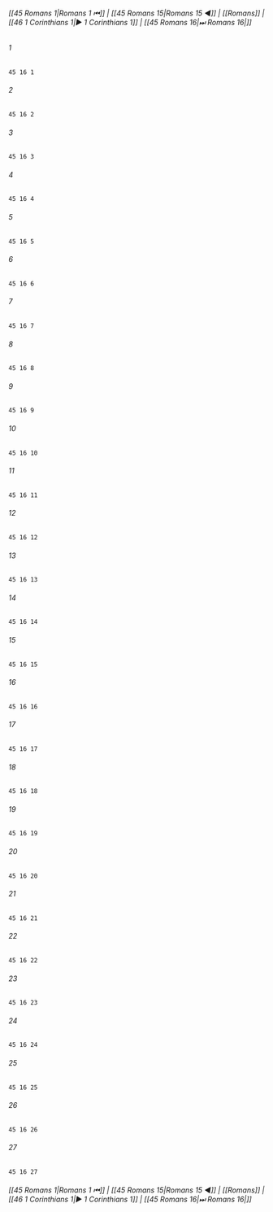 
###### [[45 Romans 1|Romans 1 ⏮]] | [[45 Romans 15|Romans 15 ◀]] | [[Romans]] | [[46 1 Corinthians 1|▶ 1 Corinthians 1]] | [[45 Romans 16|⏭ Romans 16|]]

###### 1
``` verse
45 16 1 
```
###### 2
``` verse
45 16 2 
```
###### 3
``` verse
45 16 3 
```
###### 4
``` verse
45 16 4 
```
###### 5
``` verse
45 16 5 
```
###### 6
``` verse
45 16 6 
```
###### 7
``` verse
45 16 7 
```
###### 8
``` verse
45 16 8 
```
###### 9
``` verse
45 16 9 
```
###### 10
``` verse
45 16 10 
```
###### 11
``` verse
45 16 11 
```
###### 12
``` verse
45 16 12 
```
###### 13
``` verse
45 16 13 
```
###### 14
``` verse
45 16 14 
```
###### 15
``` verse
45 16 15 
```
###### 16
``` verse
45 16 16 
```
###### 17
``` verse
45 16 17 
```
###### 18
``` verse
45 16 18 
```
###### 19
``` verse
45 16 19 
```
###### 20
``` verse
45 16 20 
```
###### 21
``` verse
45 16 21 
```
###### 22
``` verse
45 16 22 
```
###### 23
``` verse
45 16 23 
```
###### 24
``` verse
45 16 24 
```
###### 25
``` verse
45 16 25 
```
###### 26
``` verse
45 16 26 
```
###### 27
``` verse
45 16 27 
```

###### [[45 Romans 1|Romans 1 ⏮]] | [[45 Romans 15|Romans 15 ◀]] | [[Romans]] | [[46 1 Corinthians 1|▶ 1 Corinthians 1]] | [[45 Romans 16|⏭ Romans 16|]]

